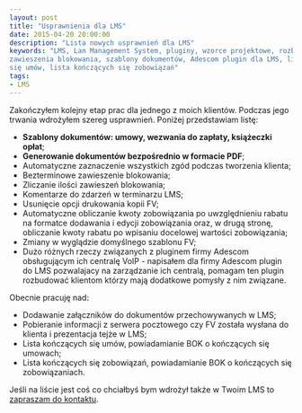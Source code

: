 ```yaml
---
layout: post
title: "Usprawnienia dla LMS"
date: 2015-04-20 20:00:00
description: "Lista nowych usprawnień dla LMS"
keywords: "LMS, Lan Management System, pluginy, wzorce projektowe, rozbudowa LMS,
zawieszenia blokowania, szablony dokumentów, Adescom plugin dla LMS, lista kończących
się umów, lista kończących się zobowiązań"
tags:
- LMS
---
```


Zakończyłem kolejny etap prac dla jednego z moich klientów. 
Podczas jego trwania wdrożyłem szereg usprawnień. 
Poniżej przedstawiam listę:

 * **Szablony dokumentów: umowy, wezwania do zapłaty, książeczki opłat**;
 * **Generowanie dokumentów bezpośrednio w formacie PDF**;
 * Automatyczne zaznaczenie wszystkich zgód podczas tworzenia klienta;
 * Bezterminowe zawieszenie blokowania;
 * Zliczanie ilości zawieszeń blokowania;
 * Komentarze do zdarzeń w terminarzu LMS;
 * Usunięcie opcji drukowania kopii FV;
 * Automatyczne obliczanie kwoty zobowiązania po uwzględnieniu rabatu na formatce dodawania i edycji zobowiązania oraz, w drugą stronę, obliczanie kwoty rabatu po wpisaniu docelowej wartości zobowiązania;
 * Zmiany w wyglądzie domyślnego szablonu FV;
 * Dużo różnych rzeczy związanych z pluginem firmy Adescom obsługującym ich centralę VoIP - napisałem dla firmy Adescom plugin do LMS pozwalajacy na zarządzanie ich centralą, pomagam ten plugin rozbudować klientom którzy mają dodatkowe pomysły z nim związane.

Obecnie pracuję nad:

 * Dodawanie załączników do dokumentów przechowywanych w LMS;
 * Pobieranie informacji z serwera pocztowego czy FV została wysłana do klienta i prezentacja tejże w LMS;
 * Lista kończących się umów, powiadamianie BOK o kończących się umowach;
 * Lista kończących się zobowiązań, powiadamianie BOK o kończących się zobowiązaniach.

Jeśli na liście jest coś co chciałbyś bym wdrożył także w Twoim LMS to [zapraszam do kontaktu](/contact).